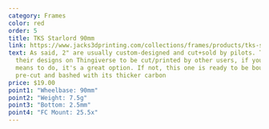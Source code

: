 ```yaml
---
category: Frames
color: red
order: 5
title: TKS Starlord 90mm
link: https://www.jacks3dprinting.com/collections/frames/products/tks-starlord-90mm-2-5mm-carbon
text: As said, 2" are usually custom-designed and cut+sold by pilots. TKS posts
  their designs on Thingiverse to be cut/printed by other users, if you have the
  means to do, it's a great option. If not, this one is ready to be bought
  pre-cut and bashed with its thicker carbon
price: $19.00
point1: "Wheelbase: 90mm"
point2: "Weight: 7.5g"
point3: "Bottom: 2.5mm"
point4: "FC Mount: 25.5x"
---
```

